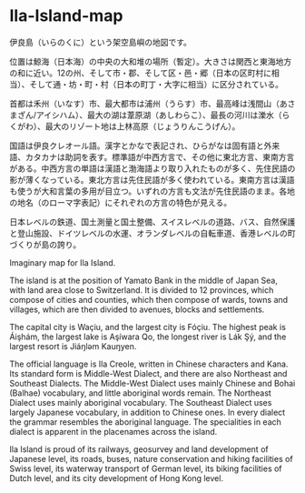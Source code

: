 # Ila-Island-map
伊良島（いらのくに）という架空島嶼の地図です。

位置は鯨海（日本海）の中央の大和堆の場所（暫定）。大きさは関西と東海地方の和に近い。12の州、そして市・郡、そして区・邑・郷（日本の区町村に相当）、そして通・坊・町・村（日本の町丁・大字に相当）に区分されている。

首都は禾州（いなす）市、最大都市は浦州（うらす）市、最高峰は浅間山（あさまざん/アイシハム）、最大の湖は葦原湖（あしわらこ）、最長の河川は濼水（らくがわ）、最大のリゾート地は上林高原（じょうりんこうげん）。

国語は伊良クレオール語。漢字とかなで表記され、ひらがなは固有語と外来語、カタカナは助詞を表す。標準語が中西方言で、その他に東北方言、東南方言がある。中西方言の単語は漢語と渤海語より取り入れたものが多く、先住民語の影が薄くなっている。東北方言は先住民語が多く使われている。東南方言は漢語も使うが大和言葉の多用が目立つ。いずれの方言も文法が先住民語のまま。各地の地名（のローマ字表記）にそれぞれの方言の特色が見える。

日本レベルの鉄道、国土測量と国土整備、スイスレベルの道路、バス、自然保護と登山施設、ドイツレベルの水運、オランダレベルの自転車道、香港レベルの町づくりが島の誇り。

Imaginary map for Ila Island. 

The island is at the position of Yamato Bank in the middle of Japan Sea, with land area close to Switzerland. It is divided to 12 provinces, which compose of cities and counties, which then compose of wards, towns and villages, which are then divided to avenues, blocks and settlements. 

The capital city is Waçiu, and the largest city is Fóçiu. The highest peak is Áişhám, the largest lake is Aşíwara Qo, the longest river is Lák Şý, and the largest resort is Jiáŋlǝm Kauŋyen. 

The official language is Ila Creole, written in Chinese characters and Kana. Its standard form is Middle-West Dialect, and there are also Northeast and Southeast Dialects. The Middle-West Dialect uses mainly Chinese and Bohai (Balhae) vocabulary, and little aboriginal words remain. The Northeast Dialect uses mainly aboriginal vocabulary. The Southeast Dialect uses largely Japanese vocabulary, in addition to Chinese ones. In every dialect the grammar resembles the aboriginal language. The specialities in each dialect is apparent in the placenames across the island. 

Ila Island is proud of its railways, geosurvey and land development of Japanese level, its roads, buses, nature conservation and hiking facilities of Swiss level, its waterway transport of German level, its biking facilities of Dutch level, and its city development of Hong Kong level. 
